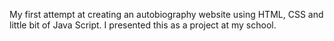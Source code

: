 My first attempt at creating an autobiography website using HTML, CSS and little bit of Java Script. I presented this as a project at my school.
